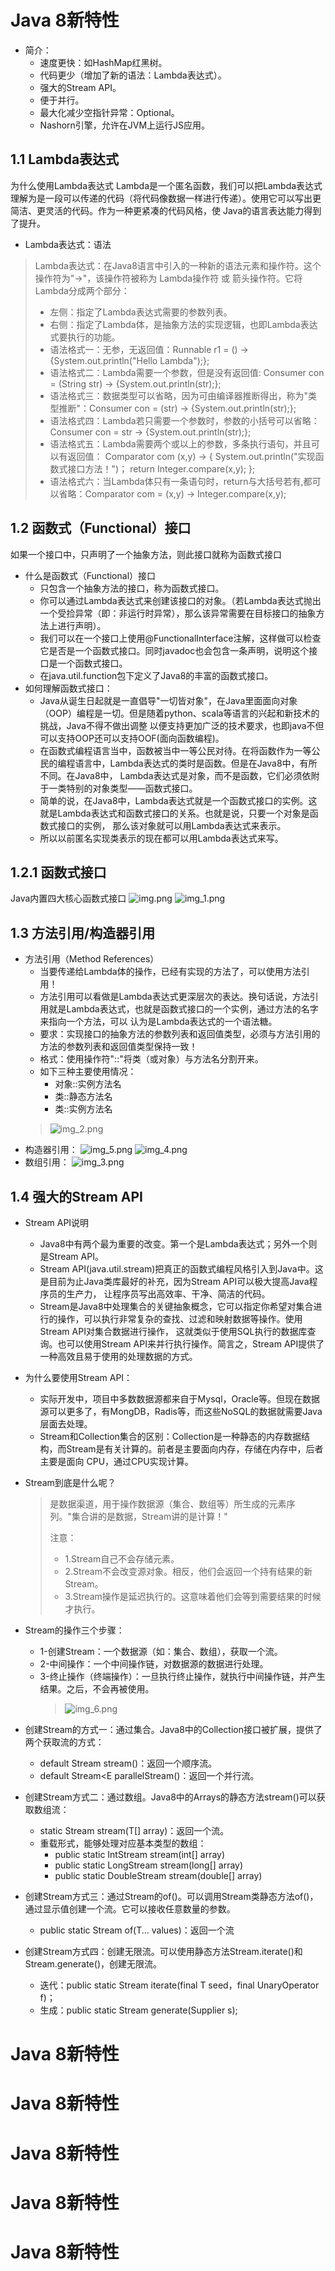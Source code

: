 # Java 8新特性
* 简介：
  * 速度更快：如HashMap红黑树。
  * 代码更少（增加了新的语法：Lambda表达式）。
  * 强大的Stream API。
  * 便于并行。
  * 最大化减少空指针异常：Optional。
  * Nashorn引擎，允许在JVM上运行JS应用。



## 1.1 Lambda表达式 
为什么使用Lambda表达式
Lambda是一个匿名函数，我们可以把Lambda表达式理解为是一段可以传递的代码（将代码像数据一样进行传递）。使用它可以写出更简洁、更灵活的代码。作为一种更紧凑的代码风格，使
Java的语言表达能力得到了提升。
* Lambda表达式：语法
> Lambda表达式：在Java8语言中引入的一种新的语法元素和操作符。这个操作符为"->"，该操作符被称为 Lambda操作符 或 箭头操作符。它将Lambda分成两个部分：
> * 左侧：指定了Lambda表达式需要的参数列表。
> * 右侧：指定了Lambda体，是抽象方法的实现逻辑，也即Lambda表达式要执行的功能。
> * 语法格式一：无参，无返回值：Runnable r1 = () -> {System.out.println("Hello Lambda");};
> * 语法格式二：Lambda需要一个参数，但是没有返回值: Consumer<String> con = (String str) -> {System.out.println(str);};
> * 语法格式三：数据类型可以省略，因为可由编译器推断得出，称为"类型推断"：Consumer<String> con = (str) -> {System.out.println(str);};
> * 语法格式四：Lambda若只需要一个参数时，参数的小括号可以省略：Consumer<String> con = str -> {System.out.println(str);};
> * 语法格式五：Lambda需要两个或以上的参数，多条执行语句，并且可以有返回值：
>   Comparator<Integer> com (x,y) -> {
>     System.out.println("实现函数式接口方法！")；
>     return Integer.compare(x,y);
>   };
> * 语法格式六：当Lambda体只有一条语句时，return与大括号若有,都可以省略：Comparator<Integer> com = (x,y) -> Integer.compare(x,y);

## 1.2 函数式（Functional）接口
如果一个接口中，只声明了一个抽象方法，则此接口就称为函数式接口
* 什么是函数式（Functional）接口
  * 只包含一个抽象方法的接口，称为函数式接口。
  * 你可以通过Lambda表达式来创建该接口的对象。（若Lambda表达式抛出一个受捡异常（即：非运行时异常），那么该异常需要在目标接口的抽象方法上进行声明）。
  * 我们可以在一个接口上使用@FunctionalInterface注解，这样做可以检查它是否是一个函数式接口。同时javadoc也会包含一条声明，说明这个接口是一个函数式接口。
  * 在java.util.function包下定义了Java8的丰富的函数式接口。
* 如何理解函数式接口：
  * Java从诞生日起就是一直倡导"一切皆对象"，在Java里面面向对象（OOP）编程是一切。但是随着python、scala等语言的兴起和新技术的挑战，Java不得不做出调整
    以便支持更加广泛的技术要求，也即java不但可以支持OOP还可以支持OOF(面向函数编程)。
  * 在函数式编程语言当中，函数被当中一等公民对待。在将函数作为一等公民的编程语言中，Lambda表达式的类时是函数。但是在Java8中，有所不同。在Java8中，
    Lambda表达式是对象，而不是函数，它们必须依附于一类特别的对象类型——函数式接口。
  * 简单的说，在Java8中，Lambda表达式就是一个函数式接口的实例。这就是Lambda表达式和函数式接口的关系。也就是说，只要一个对象是函数式接口的实例，
    那么该对象就可以用Lambda表达式来表示。
  * 所以以前匿名实现类表示的现在都可以用Lambda表达式来写。


## 1.2.1 函数式接口
Java内置四大核心函数式接口
![img.png](img.png)
![img_1.png](img_1.png)



## 1.3 方法引用/构造器引用
* 方法引用（Method References）
  * 当要传递给Lambda体的操作，已经有实现的方法了，可以使用方法引用！
  * 方法引用可以看做是Lambda表达式更深层次的表达。换句话说，方法引用就是Lambda表达式，也就是函数式接口的一个实例，通过方法的名字来指向一个方法，可以
    认为是Lambda表达式的一个语法糖。
  * 要求：实现接口的抽象方法的参数列表和返回值类型，必须与方法引用的方法的参数列表和返回值类型保持一致！
  * 格式：使用操作符"::"将类（或对象）与方法名分割开来。
  * 如下三种主要使用情况：
    * 对象::实例方法名
    * 类::静态方法名
    * 类::实例方法名
  > ![img_2.png](img_2.png)
* 构造器引用：
![img_5.png](img_5.png)
![img_4.png](img_4.png)
* 数组引用：
![img_3.png](img_3.png)
  
## 1.4 强大的Stream API
* Stream API说明
  * Java8中有两个最为重要的改变。第一个是Lambda表达式；另外一个则是Stream API。
  * Stream API(java.util.stream)把真正的函数式编程风格引入到Java中。这是目前为止Java类库最好的补充，因为Stream API可以极大提高Java程序员的生产力，
    让程序员写出高效率、干净、简洁的代码。
  * Stream是Java8中处理集合的关键抽象概念，它可以指定你希望对集合进行的操作，可以执行非常复杂的查找、过滤和映射数据等操作。使用Stream API对集合数据进行操作，
    这就类似于使用SQL执行的数据库查询。也可以使用Stream API来并行执行操作。简言之，Stream API提供了一种高效且易于使用的处理数据的方式。
* 为什么要使用Stream API：
  * 实际开发中，项目中多数数据源都来自于Mysql，Oracle等。但现在数据源可以更多了，有MongDB，Radis等，而这些NoSQL的数据就需要Java层面去处理。
  * Stream和Collection集合的区别：Collection是一种静态的内存数据结构，而Stream是有关计算的。前者是主要面向内存，存储在内存中，后者主要是面向
    CPU，通过CPU实现计算。
* Stream到底是什么呢？
  > 是数据渠道，用于操作数据源（集合、数组等）所生成的元素序列。"集合讲的是数据，Stream讲的是计算！"
  > 
  > 注意：
  > * 1.Stream自己不会存储元素。
  > * 2.Stream不会改变源对象。相反，他们会返回一个持有结果的新Stream。
  > * 3.Stream操作是延迟执行的。这意味着他们会等到需要结果的时候才执行。
  
* Stream的操作三个步骤：
  * 1-创建Stream：一个数据源（如：集合、数组），获取一个流。
  * 2-中间操作：一个中间操作链，对数据源的数据进行处理。
  * 3-终止操作（终端操作）：一旦执行终止操作，就执行中间操作链，并产生结果。之后，不会再被使用。
    > ![img_6.png](img_6.png)

* 创建Stream的方式一：通过集合。Java8中的Collection接口被扩展，提供了两个获取流的方式：
  * default Stream<E> stream()：返回一个顺序流。
  * default Stream<E parallelStream()：返回一个并行流。
* 创建Stream方式二：通过数组。Java8中的Arrays的静态方法stream()可以获取数组流：
  * static<T> Stream<T> stream(T[] array)：返回一个流。
  * 重载形式，能够处理对应基本类型的数组：
    * public static IntStream stream(int[] array)
    * public static LongStream stream(long[] array)
    * public static DoubleStream stream(double[] array)
* 创建Stream方式三：通过Stream的of()。可以调用Stream类静态方法of()，通过显示值创建一个流。它可以接收任意数量的参数。
  * public static<T> Stream<T> of(T... values)：返回一个流
* 创建Stream方式四：创建无限流。可以使用静态方法Stream.iterate()和Stream.generate()，创建无限流。
  * 迭代：public static<T> Stream<T> iterate(final T seed，final UnaryOperator<T> f)；
  * 生成：public static<T> Stream<T> generate(Supplier<T> s);








## 




# Java 8新特性





# Java 8新特性





# Java 8新特性





# Java 8新特性





# Java 8新特性



















